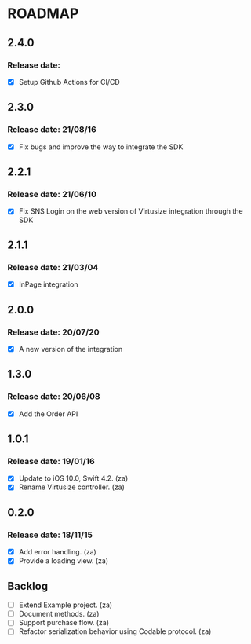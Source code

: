 # ROADMAP

## 2.4.0

### Release date:

- [x] Setup Github Actions for CI/CD

## 2.3.0

### Release date: 21/08/16

- [x] Fix bugs and improve the way to integrate the SDK

## 2.2.1

### Release date: 21/06/10

- [x] Fix SNS Login on the web version of Virtusize integration through the SDK

## 2.1.1

### Release date: 21/03/04

- [x] InPage integration


## 2.0.0

### Release date: 20/07/20

- [x] A new version of the integration

## 1.3.0

### Release date: 20/06/08

- [x] Add the Order API

## 1.0.1

### Release date: 19/01/16

- [x] Update to iOS 10.0, Swift 4.2. (za)
- [x] Rename Virtusize controller. (za)

## 0.2.0

### Release date: 18/11/15

- [x] Add error handling. (za)
- [x] Provide a loading view. (za)

## Backlog

- [ ] Extend Example project. (za)
- [ ] Document methods. (za)
- [ ] Support purchase flow. (za)
- [ ] Refactor serialization behavior using Codable protocol. (za)
